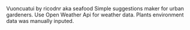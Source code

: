 Vuoncuatui by ricodnr aka seafood
Simple suggestions maker for urban gardeners.
Use Open Weather Api for weather data.
Plants environment data was manually inputed.
